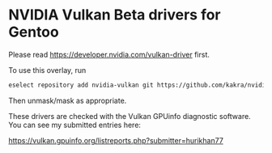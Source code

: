 NVIDIA Vulkan Beta drivers for Gentoo
=====================================

Please read https://developer.nvidia.com/vulkan-driver first.

To use this overlay, run

```bash
eselect repository add nvidia-vulkan git https://github.com/kakra/nvidia-vulkan.git
```

Then unmask/mask as appropriate.

These drivers are checked with the Vulkan GPUinfo diagnostic software. You can see my
submitted entries here:

https://vulkan.gpuinfo.org/listreports.php?submitter=hurikhan77

